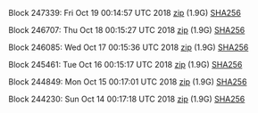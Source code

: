 Block 247339: Fri Oct 19 00:14:57 UTC 2018 [zip](https://dash-bootstrap.ams3.digitaloceanspaces.com/testnet/2018-10-19/bootstrap.dat.zip) (1.9G) [SHA256](https://dash-bootstrap.ams3.digitaloceanspaces.com/testnet/2018-10-19/sha256.txt)

Block 246707: Thu Oct 18 00:15:27 UTC 2018 [zip](https://dash-bootstrap.ams3.digitaloceanspaces.com/testnet/2018-10-18/bootstrap.dat.zip) (1.9G) [SHA256](https://dash-bootstrap.ams3.digitaloceanspaces.com/testnet/2018-10-18/sha256.txt)

Block 246085: Wed Oct 17 00:15:36 UTC 2018 [zip](https://dash-bootstrap.ams3.digitaloceanspaces.com/testnet/2018-10-17/bootstrap.dat.zip) (1.9G) [SHA256](https://dash-bootstrap.ams3.digitaloceanspaces.com/testnet/2018-10-17/sha256.txt)

Block 245461: Tue Oct 16 00:15:17 UTC 2018 [zip](https://dash-bootstrap.ams3.digitaloceanspaces.com/testnet/2018-10-16/bootstrap.dat.zip) (1.9G) [SHA256](https://dash-bootstrap.ams3.digitaloceanspaces.com/testnet/2018-10-16/sha256.txt)

Block 244849: Mon Oct 15 00:17:01 UTC 2018 [zip](https://dash-bootstrap.ams3.digitaloceanspaces.com/testnet/2018-10-15/bootstrap.dat.zip) (1.9G) [SHA256](https://dash-bootstrap.ams3.digitaloceanspaces.com/testnet/2018-10-15/sha256.txt)

Block 244230: Sun Oct 14 00:17:18 UTC 2018 [zip](https://dash-bootstrap.ams3.digitaloceanspaces.com/testnet/2018-10-14/bootstrap.dat.zip) (1.9G) [SHA256](https://dash-bootstrap.ams3.digitaloceanspaces.com/testnet/2018-10-14/sha256.txt)
